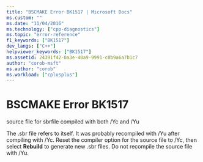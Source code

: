 ```yaml
---
title: "BSCMAKE Error BK1517 | Microsoft Docs"
ms.custom: ""
ms.date: "11/04/2016"
ms.technology: ["cpp-diagnostics"]
ms.topic: "error-reference"
f1_keywords: ["BK1517"]
dev_langs: ["C++"]
helpviewer_keywords: ["BK1517"]
ms.assetid: 24391f42-0a3e-40a9-9991-c8b9a6a7b1c7
author: "corob-msft"
ms.author: "corob"
ms.workload: ["cplusplus"]
---
```

# BSCMAKE Error BK1517
source file for sbrfile compiled with both /Yc and /Yu  
  
 The .sbr file refers to itself. It was probably recompiled with /Yu after compiling with /Yc. Reset the compiler option for the source file to /Yc, then select **Rebuild** to generate new .sbr files. Do not recompile the source file with /Yu.